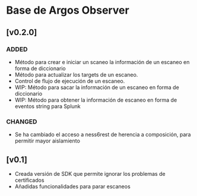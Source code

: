 # Base de Argos Observer

## [v0.2.0]
### ADDED
- Método para crear e iniciar un scaneo la información de un escaneo en forma de diccionario
- Método para actualizar los targets de un escaneo.
- Control de flujo de ejecución de un escaneo.
- WIP: Método para sacar la información de un escaneo en forma de diccionario
- WIP: Método para obtener la información de escaneo en forma de eventos string para Splunk

### CHANGED
- Se ha cambiado el acceso a ness6rest de herencia a composición, para permitir mayor aislamiento

## [v0.1]
- Creada versión de SDK que permite ignorar los problemas de certificados
- Añadidas funcionalidades para parar escaneos
